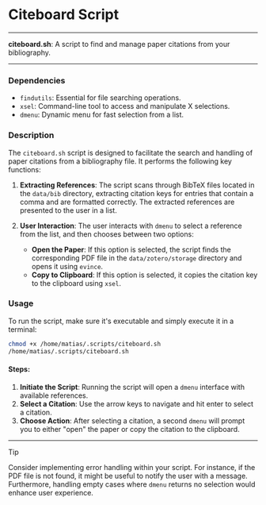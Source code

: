 # Citeboard Script

---

**citeboard.sh**: A script to find and manage paper citations from your bibliography.

---

### Dependencies

- `findutils`: Essential for file searching operations.
- `xsel`: Command-line tool to access and manipulate X selections.
- `dmenu`: Dynamic menu for fast selection from a list.

### Description

The `citeboard.sh` script is designed to facilitate the search and handling of paper citations from a bibliography file. It performs the following key functions:

1. **Extracting References**: 
   The script scans through BibTeX files located in the `data/bib` directory, extracting citation keys for entries that contain a comma and are formatted correctly. The extracted references are presented to the user in a list.

2. **User Interaction**: 
   The user interacts with `dmenu` to select a reference from the list, and then chooses between two options:
   - **Open the Paper**: If this option is selected, the script finds the corresponding PDF file in the `data/zotero/storage` directory and opens it using `evince`.
   - **Copy to Clipboard**: If this option is selected, it copies the citation key to the clipboard using `xsel`.

### Usage

To run the script, make sure it's executable and simply execute it in a terminal:

```bash
chmod +x /home/matias/.scripts/citeboard.sh
/home/matias/.scripts/citeboard.sh
```

#### Steps:

1. **Initiate the Script**: Running the script will open a `dmenu` interface with available references.
2. **Select a Citation**: Use the arrow keys to navigate and hit enter to select a citation.
3. **Choose Action**: After selecting a citation, a second `dmenu` will prompt you to either "open" the paper or copy the citation to the clipboard.

---

> [!TIP]  
> Consider implementing error handling within your script. For instance, if the PDF file is not found, it might be useful to notify the user with a message. Furthermore, handling empty cases where `dmenu` returns no selection would enhance user experience.